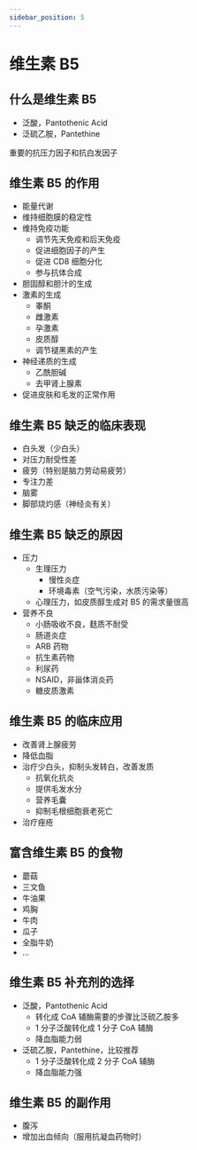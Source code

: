 ```yaml
---
sidebar_position: 5
---
```


# 维生素 B5

## 什么是维生素 B5

- 泛酸，Pantothenic Acid
- 泛硫乙胺，Pantethine

重要的抗压力因子和抗白发因子

## 维生素 B5 的作用

- 能量代谢
- 维持细胞膜的稳定性
- 维持免疫功能
  - 调节先天免疫和后天免疫
  - 促进细胞因子的产生
  - 促进 CD8 细胞分化
  - 参与抗体合成
- 胆固醇和胆汁的生成
- 激素的生成
  - 睾酮
  - 雌激素
  - 孕激素
  - 皮质醇
  - 调节褪黑素的产生
- 神经递质的生成
  - 乙酰胆碱
  - 去甲肾上腺素
- 促进皮肤和毛发的正常作用

## 维生素 B5 缺乏的临床表现

- 白头发（少白头）
- 对压力耐受性差
- 疲劳（特别是脑力劳动易疲劳）
- 专注力差
- 脑雾
- 脚部烧灼感（神经炎有关）

## 维生素 B5 缺乏的原因

- 压力
  - 生理压力
    - 慢性炎症
    - 环境毒素（空气污染，水质污染等）
  - 心理压力，如皮质醇生成对 B5 的需求量很高
- 营养不良
  - 小肠吸收不良，麸质不耐受
  - 肠道炎症
  - ARB 药物
  - 抗生素药物
  - 利尿药
  - NSAID，非甾体消炎药
  - 糖皮质激素

## 维生素 B5 的临床应用

- 改善肾上腺疲劳
- 降低血脂
- 治疗少白头，抑制头发转白，改善发质
  - 抗氧化抗炎
  - 提供毛发水分
  - 营养毛囊
  - 抑制毛根细胞衰老死亡
- 治疗痤疮

## 富含维生素 B5 的食物

- 蘑菇
- 三文鱼
- 牛油果
- 鸡胸
- 牛肉
- 瓜子
- 全脂牛奶
- ...

## 维生素 B5 补充剂的选择

- 泛酸，Pantothenic Acid
  - 转化成 CoA 辅酶需要的步骤比泛硫乙胺多
  - 1 分子泛酸转化成 1 分子 CoA 辅酶
  - 降血脂能力弱
- 泛硫乙胺，Pantethine，比较推荐
  - 1 分子泛酸转化成 2 分子 CoA 辅酶
  - 降血脂能力强

## 维生素 B5 的副作用

- 腹泻
- 增加出血倾向（服用抗凝血药物时）
